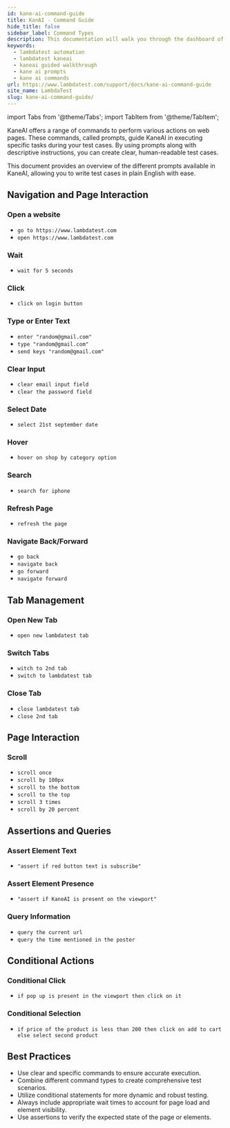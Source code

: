 ```yaml
---
id: kane-ai-command-guide
title: KanAI - Command Guide
hide_title: false
sidebar_label: Command Types
description: This documentation will walk you through the dashboard of the KaneAI and its components. You can learn about these components in details.
keywords:
  - lambdatest automation
  - lambdatest kaneai
  - kaneai guided walkthrough
  - kane ai prompts
  - kane ai commands
url: https://www.lambdatest.com/support/docs/kane-ai-command-guide
site_name: LambdaTest
slug: kane-ai-command-guide/
---
```


import Tabs from '@theme/Tabs';
import TabItem from '@theme/TabItem';

<script type="application/ld+json"
      dangerouslySetInnerHTML={{ __html: JSON.stringify({
       "@context": "https://schema.org",
        "@type": "BreadcrumbList",
        "itemListElement": [{
          "@type": "ListItem",
          "position": 1,
          "name": "Home",
          "item": "https://www.lambdatest.com"
        },{
          "@type": "ListItem",
          "position": 2,
          "name": "Support",
          "item": "https://www.lambdatest.com/support/docs/"
        },{
          "@type": "ListItem",
          "position": 3,
          "name": "KaneAI Command Guide",
          "item": "https://www.lambdatest.com/support/docs/kane-ai-command-guide"
        }]
      })
    }}
></script>
KaneAI offers a range of commands to perform various actions on web pages. These commands, called prompts, guide KaneAI in executing specific tasks during your test cases. By using prompts along with descriptive instructions, you can create clear, human-readable test cases.

This document provides an overview of the different prompts available in KaneAI, allowing you to write test cases in plain English with ease.

## Navigation and Page Interaction

### Open a website
- `go to https://www.lambdatest.com`
- `open https://www.lambdatest.com`

### Wait
- `wait for 5 seconds`

### Click
- `click on login button`

### Type or Enter Text
- `enter "random@gmail.com"`
- `type "random@gmail.com"`
- `send keys "random@gmail.com"`

### Clear Input
- `clear email input field`
- `clear the password field`

### Select Date
- `select 21st september date`

### Hover
- `hover on shop by category option`

### Search
- `search for iphone`

### Refresh Page
- `refresh the page`

### Navigate Back/Forward
- `go back`
- `navigate back`
- `go forward`
- `navigate forward`

## Tab Management

### Open New Tab
- `open new lambdatest tab`

### Switch Tabs
- `witch to 2nd tab`
- `switch to lambdatest tab`

### Close Tab
- `close lambdatest tab`
- `close 2nd tab`

## Page Interaction
### Scroll
- `scroll once`
- `scroll by 100px`
- `scroll to the bottom`
- `scroll to the top`
- `scroll 3 times`
- `scroll by 20 percent`

## Assertions and Queries
### Assert Element Text
- `"assert if red button text is subscribe"`

### Assert Element Presence
- `"assert if KaneAI is present on the viewport"`

### Query Information
- `query the current url`
- `query the time mentioned in the poster`

## Conditional Actions
### Conditional Click
- `if pop up is present in the viewport then click on it`

### Conditional Selection
- `if price of the product is less than 200 then click on add to cart else select second product`

## Best Practices

- Use clear and specific commands to ensure accurate execution.
- Combine different command types to create comprehensive test scenarios.
- Utilize conditional statements for more dynamic and robust testing.
- Always include appropriate wait times to account for page load and element visibility.
- Use assertions to verify the expected state of the page or elements.